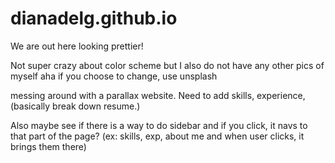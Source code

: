 # dianadelg.github.io

We are out here looking prettier!

Not super crazy about color scheme but I also do not have any other pics of myself aha
    if you choose to change, use unsplash


messing around with a parallax website. Need to add skills, experience, (basically break down resume.)


Also maybe see if there is a way to do sidebar and if you click, it navs to that part of the page? (ex: skills, exp, about me and when user clicks, it brings them there)
